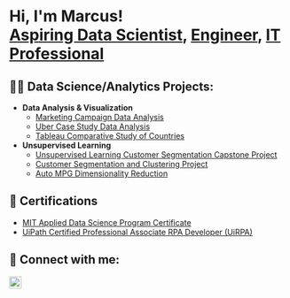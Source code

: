 <h1>Hi, I'm Marcus! <br/><a href="https://github.com/MHendricks15">Aspiring Data Scientist</a>, <a href="https://www.linkedin.com/in/marcus-hendricks/">Engineer</a>, <a href="https://www.linkedin.com/in/marcus-hendricks/">IT Professional</a></h1>

<h2>👨‍💻 Data Science/Analytics Projects:</h2>

- <b>Data Analysis & Visualization</b>
  - [Marketing Campaign Data Analysis](https://github.com/MHendricks15/Marketing-Campaign-Data-Analysis)
  - [Uber Case Study Data Analysis](https://github.com/MHendricks15/Uber-Case-Study-Project)
  - [Tableau Comparative Study of Countries](https://github.com/MHendricks15/Tableau-Comparative-Study-of-Countries)
- <b>Unsupervised Learning</b>
  - [Unsupervised Learning Customer Segmentation Capstone Project](https://github.com/MHendricks15/Unsupervised-Learning-Customer-Segmentation-Capstone-Project)
  - [Customer Segmentation and Clustering Project](https://github.com/MHendricks15/Customer-Segmentation-and-Clustering-Project)
  - [Auto MPG Dimensionality Reduction](https://github.com/MHendricks15/Auto-MPG-Dimensionality-Reduction)

<h2>📜 Certifications</h2>

- [MIT Applied Data Science Program Certificate](https://www.credential.net/db802eb2-2b86-4afd-99b7-bec01c2e39b8#gs.q1rzow)
- [UiPath Certified Professional Associate RPA Developer (UiRPA)](https://credentials.uipath.com/4089d10e-68ca-4a92-8823-22a81b0cd010#acc.D1SQd09C)

<h2> 👋 Connect with me:</h2>

[<img align="left" alt="MHendricks15 | LinkedIn" width="22px" src="https://cdn.jsdelivr.net/npm/simple-icons@v3/icons/linkedin.svg" />][linkedin]

[linkedin]: https://www.linkedin.com/in/marcus-hendricks/

<!--
**MHendricks15/MHendricks15** is a ✨ _special_ ✨ repository because its `README.md` (this file) appears on your GitHub profile.

Here are some ideas to get you started:

- 🔭 I’m currently working on ...
- 🌱 I’m currently learning ...
- 👯 I’m looking to collaborate on ...
- 🤔 I’m looking for help with ...
- 💬 Ask me about ...
- 📫 How to reach me: ...
- 😄 Pronouns: ...
- ⚡ Fun fact: ...
-->
